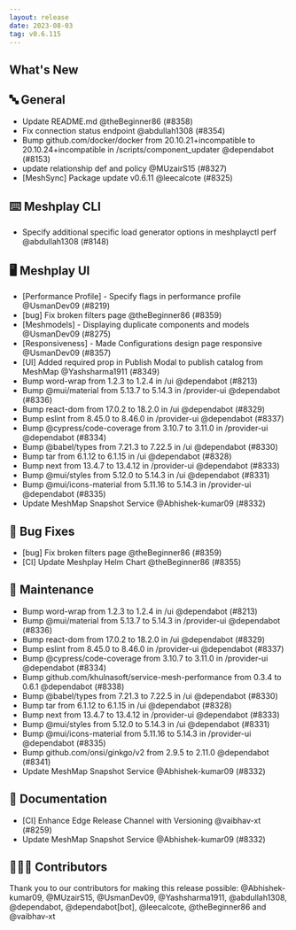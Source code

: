 ```yaml
---
layout: release
date: 2023-08-03
tag: v0.6.115
---
```


## What's New
## 🔤 General
- Update README.md @theBeginner86 (#8358)
- Fix connection status endpoint @abdullah1308 (#8354)
- Bump github.com/docker/docker from 20.10.21+incompatible to 20.10.24+incompatible in /scripts/component_updater @dependabot (#8153)
- update relationship def and policy @MUzairS15 (#8327)
- [MeshSync] Package update v0.6.11 @leecalcote (#8325)

## ⌨️ Meshplay CLI

- Specify additional specific load generator options in meshplayctl perf @abdullah1308 (#8148)

## 🖥 Meshplay UI

- [Performance Profile] - Specify flags in performance profile @UsmanDev09 (#8219)
- [bug] Fix broken filters page @theBeginner86 (#8359)
- [Meshmodels] - Displaying duplicate components and models @UsmanDev09 (#8275)
- [Responsiveness] - Made Configurations design page responsive @UsmanDev09 (#8357)
- [UI] Added required prop in Publish Modal to publish catalog from MeshMap @Yashsharma1911 (#8349)
- Bump word-wrap from 1.2.3 to 1.2.4 in /ui @dependabot (#8213)
- Bump @mui/material from 5.13.7 to 5.14.3 in /provider-ui @dependabot (#8336)
- Bump react-dom from 17.0.2 to 18.2.0 in /ui @dependabot (#8329)
- Bump eslint from 8.45.0 to 8.46.0 in /provider-ui @dependabot (#8337)
- Bump @cypress/code-coverage from 3.10.7 to 3.11.0 in /provider-ui @dependabot (#8334)
- Bump @babel/types from 7.21.3 to 7.22.5 in /ui @dependabot (#8330)
- Bump tar from 6.1.12 to 6.1.15 in /ui @dependabot (#8328)
- Bump next from 13.4.7 to 13.4.12 in /provider-ui @dependabot (#8333)
- Bump @mui/styles from 5.12.0 to 5.14.3 in /ui @dependabot (#8331)
- Bump @mui/icons-material from 5.11.16 to 5.14.3 in /provider-ui @dependabot (#8335)
- Update MeshMap Snapshot Service @Abhishek-kumar09 (#8332)

## 🐛 Bug Fixes

- [bug] Fix broken filters page @theBeginner86 (#8359)
- [CI] Update Meshplay Helm Chart @theBeginner86 (#8355)

## 🧰 Maintenance

- Bump word-wrap from 1.2.3 to 1.2.4 in /ui @dependabot (#8213)
- Bump @mui/material from 5.13.7 to 5.14.3 in /provider-ui @dependabot (#8336)
- Bump react-dom from 17.0.2 to 18.2.0 in /ui @dependabot (#8329)
- Bump eslint from 8.45.0 to 8.46.0 in /provider-ui @dependabot (#8337)
- Bump @cypress/code-coverage from 3.10.7 to 3.11.0 in /provider-ui @dependabot (#8334)
- Bump github.com/khulnasoft/service-mesh-performance from 0.3.4 to 0.6.1 @dependabot (#8338)
- Bump @babel/types from 7.21.3 to 7.22.5 in /ui @dependabot (#8330)
- Bump tar from 6.1.12 to 6.1.15 in /ui @dependabot (#8328)
- Bump next from 13.4.7 to 13.4.12 in /provider-ui @dependabot (#8333)
- Bump @mui/styles from 5.12.0 to 5.14.3 in /ui @dependabot (#8331)
- Bump @mui/icons-material from 5.11.16 to 5.14.3 in /provider-ui @dependabot (#8335)
- Bump github.com/onsi/ginkgo/v2 from 2.9.5 to 2.11.0 @dependabot (#8341)
- Update MeshMap Snapshot Service @Abhishek-kumar09 (#8332)

## 📖 Documentation

- [CI] Enhance Edge Release Channel with Versioning @vaibhav-xt (#8259)
- Update MeshMap Snapshot Service @Abhishek-kumar09 (#8332)

## 👨🏽‍💻 Contributors

Thank you to our contributors for making this release possible:
@Abhishek-kumar09, @MUzairS15, @UsmanDev09, @Yashsharma1911, @abdullah1308, @dependabot, @dependabot[bot], @leecalcote, @theBeginner86 and @vaibhav-xt
